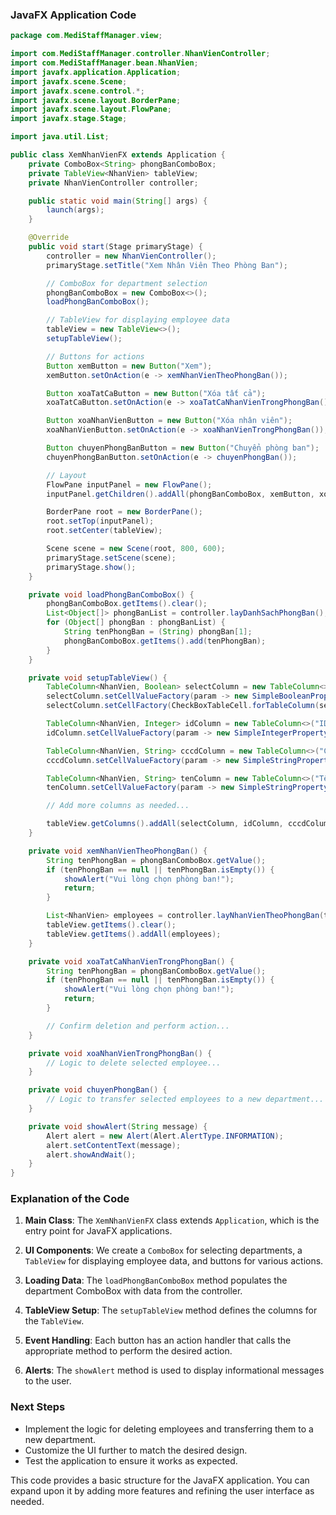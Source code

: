 ### JavaFX Application Code

```java
package com.MediStaffManager.view;

import com.MediStaffManager.controller.NhanVienController;
import com.MediStaffManager.bean.NhanVien;
import javafx.application.Application;
import javafx.scene.Scene;
import javafx.scene.control.*;
import javafx.scene.layout.BorderPane;
import javafx.scene.layout.FlowPane;
import javafx.stage.Stage;

import java.util.List;

public class XemNhanVienFX extends Application {
    private ComboBox<String> phongBanComboBox;
    private TableView<NhanVien> tableView;
    private NhanVienController controller;

    public static void main(String[] args) {
        launch(args);
    }

    @Override
    public void start(Stage primaryStage) {
        controller = new NhanVienController();
        primaryStage.setTitle("Xem Nhân Viên Theo Phòng Ban");

        // ComboBox for department selection
        phongBanComboBox = new ComboBox<>();
        loadPhongBanComboBox();

        // TableView for displaying employee data
        tableView = new TableView<>();
        setupTableView();

        // Buttons for actions
        Button xemButton = new Button("Xem");
        xemButton.setOnAction(e -> xemNhanVienTheoPhongBan());

        Button xoaTatCaButton = new Button("Xóa tất cả");
        xoaTatCaButton.setOnAction(e -> xoaTatCaNhanVienTrongPhongBan());

        Button xoaNhanVienButton = new Button("Xóa nhân viên");
        xoaNhanVienButton.setOnAction(e -> xoaNhanVienTrongPhongBan());

        Button chuyenPhongBanButton = new Button("Chuyển phòng ban");
        chuyenPhongBanButton.setOnAction(e -> chuyenPhongBan());

        // Layout
        FlowPane inputPanel = new FlowPane();
        inputPanel.getChildren().addAll(phongBanComboBox, xemButton, xoaTatCaButton, xoaNhanVienButton, chuyenPhongBanButton);

        BorderPane root = new BorderPane();
        root.setTop(inputPanel);
        root.setCenter(tableView);

        Scene scene = new Scene(root, 800, 600);
        primaryStage.setScene(scene);
        primaryStage.show();
    }

    private void loadPhongBanComboBox() {
        phongBanComboBox.getItems().clear();
        List<Object[]> phongBanList = controller.layDanhSachPhongBan();
        for (Object[] phongBan : phongBanList) {
            String tenPhongBan = (String) phongBan[1];
            phongBanComboBox.getItems().add(tenPhongBan);
        }
    }

    private void setupTableView() {
        TableColumn<NhanVien, Boolean> selectColumn = new TableColumn<>("Chọn");
        selectColumn.setCellValueFactory(param -> new SimpleBooleanProperty(false));
        selectColumn.setCellFactory(CheckBoxTableCell.forTableColumn(selectColumn));

        TableColumn<NhanVien, Integer> idColumn = new TableColumn<>("ID");
        idColumn.setCellValueFactory(param -> new SimpleIntegerProperty(param.getValue().getIdNhanVien()).asObject());

        TableColumn<NhanVien, String> cccdColumn = new TableColumn<>("CCCD");
        cccdColumn.setCellValueFactory(param -> new SimpleStringProperty(param.getValue().getCccd()));

        TableColumn<NhanVien, String> tenColumn = new TableColumn<>("Tên");
        tenColumn.setCellValueFactory(param -> new SimpleStringProperty(param.getValue().getHoTen()));

        // Add more columns as needed...

        tableView.getColumns().addAll(selectColumn, idColumn, cccdColumn, tenColumn);
    }

    private void xemNhanVienTheoPhongBan() {
        String tenPhongBan = phongBanComboBox.getValue();
        if (tenPhongBan == null || tenPhongBan.isEmpty()) {
            showAlert("Vui lòng chọn phòng ban!");
            return;
        }

        List<NhanVien> employees = controller.layNhanVienTheoPhongBan(tenPhongBan);
        tableView.getItems().clear();
        tableView.getItems().addAll(employees);
    }

    private void xoaTatCaNhanVienTrongPhongBan() {
        String tenPhongBan = phongBanComboBox.getValue();
        if (tenPhongBan == null || tenPhongBan.isEmpty()) {
            showAlert("Vui lòng chọn phòng ban!");
            return;
        }

        // Confirm deletion and perform action...
    }

    private void xoaNhanVienTrongPhongBan() {
        // Logic to delete selected employee...
    }

    private void chuyenPhongBan() {
        // Logic to transfer selected employees to a new department...
    }

    private void showAlert(String message) {
        Alert alert = new Alert(Alert.AlertType.INFORMATION);
        alert.setContentText(message);
        alert.showAndWait();
    }
}
```

### Explanation of the Code

1. **Main Class**: The `XemNhanVienFX` class extends `Application`, which is the entry point for JavaFX applications.

2. **UI Components**: We create a `ComboBox` for selecting departments, a `TableView` for displaying employee data, and buttons for various actions.

3. **Loading Data**: The `loadPhongBanComboBox` method populates the department ComboBox with data from the controller.

4. **TableView Setup**: The `setupTableView` method defines the columns for the `TableView`.

5. **Event Handling**: Each button has an action handler that calls the appropriate method to perform the desired action.

6. **Alerts**: The `showAlert` method is used to display informational messages to the user.

### Next Steps

- Implement the logic for deleting employees and transferring them to a new department.
- Customize the UI further to match the desired design.
- Test the application to ensure it works as expected.

This code provides a basic structure for the JavaFX application. You can expand upon it by adding more features and refining the user interface as needed.